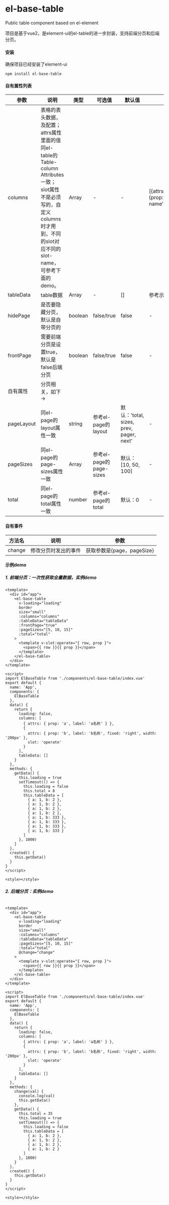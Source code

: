 # el-base-table
Public table component based on el-element

项目是基于vue2，是element-ui的el-table的进一步封装，支持前端分页和后端分页。

#### 安装
确保项目已经安装了element-ui
```
npm install el-base-table
```
#### 自有属性列表
| 参数 | 说明 | 类型 | 可选值 | 默认值 | 示例 |
| --- | --- | --- | --- | --- | --- |
|columns|表格的表头数据，及配置；attrs属性里面的值同el-table的Table-column Attributes一致；slot属性不是必须写的，自定义columns时才用到，不同的slot对应不同的slot-name，可参考下面的demo。|Array|-|-| [{attrs:{prop:'',label:''},slot:'slot-name'}]
|tableData|table数据|Array|-|[]|参考示例demo
|hidePage|是否要隐藏分页，默认是自带分页的|boolean| false/true | false |-|
|frontPage|需要前端分页是设置true，默认是false后端分页|boolean| false/true | false | - |
|自有属性|分页相关，如下→
|pageLayout|同el-page的layout属性一致|string|参考el-page的layout|默认：'total, sizes, prev, pager, next'|-|
|pageSizes|同el-page的page-sizes属性一致|Array|参考el-page的page-sizes|默认：[10, 50, 100]|-|
|total|同el-page的total属性一致|number|参考el-page的total|默认：0|-|

#### 自有事件
|方法名|说明|参数|
|-|-|-|
|change|修改分页时发出的事件|获取参数是{page，pageSize}


#### 示例demo

##### 1. 前端分页：一次性获取全量数据，实例demo
```vue
<template>
  <div id="app">
    <el-base-table
      v-loading="loading"
      border
      size="small"
      :columns="columns"
      :tableData="tableData"
      :frontPage="true"
      :pageSizes="[5, 10, 15]"
      :total="total"
    >
      <template v-slot:operate="{ row, prop }">
        <span>{{ row }}{{ prop }}</span>
      </template>
    </el-base-table>
  </div>
</template>

<script>
import ElBaseTable from './components/el-base-table/index.vue'
export default {
  name: 'App',
  components: {
    ElBaseTable
  },
  data() {
    return {
      loading: false,
      columns: [
        { attrs: { prop: 'a', label: 'a名称' } },
        {
          attrs: { prop: 'b', label: 'b名称', fixed: 'right', width: '200px' },
          slot: 'operate'
        }
      ],
      tableData: []
    }
  },
  methods: {
    getData() {
      this.loading = true
      setTimeout(() => {
        this.loading = false
        this.total = 8
        this.tableData = [
          { a: 1, b: 2 },
          { a: 1, b: 2 },
          { a: 1, b: 2 },
          { a: 1, b: 2 },
          { a: 1, b: 333 },
          { a: 1, b: 333 },
          { a: 1, b: 333 },
          { a: 1, b: 333 }
        ]
      }, 1000)
    }
  },
  created() {
    this.getData()
  }
}
</script>

<style></style>
```

##### 2. 后端分页：实例demo
```vue

<template>
  <div id="app">
    <el-base-table
      v-loading="loading"
      border
      size="small"
      :columns="columns"
      :tableData="tableData"
      :pageSizes="[5, 10, 15]"
      :total="total"
      @change="change"
    >
      <template v-slot:operate="{ row, prop }">
        <span>{{ row }}{{ prop }}</span>
      </template>
    </el-base-table>
  </div>
</template>

<script>
import ElBaseTable from './components/el-base-table/index.vue'
export default {
  name: 'App',
  components: {
    ElBaseTable
  },
  data() {
    return {
      loading: false,
      columns: [
        { attrs: { prop: 'a', label: 'a名称' } },
        {
          attrs: { prop: 'b', label: 'b名称', fixed: 'right', width: '200px' },
          slot: 'operate'
        }
      ],
      tableData: []
    }
  },
  methods: {
    change(val) {
      console.log(val)
      this.getData()
    },
    getData() {
      this.total = 35
      this.loading = true
      setTimeout(() => {
        this.loading = false
        this.tableData = [
          { a: 1, b: 2 },
          { a: 1, b: 2 },
          { a: 1, b: 2 },
          { a: 1, b: 2 }
        ]
      }, 1000)
    }
  },
  created() {
    this.getData()
  }
}
</script>

<style></style>


```

